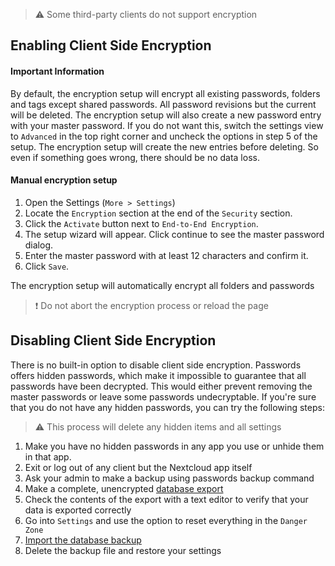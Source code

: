 > :warning: Some third-party clients do not support encryption

## Enabling Client Side Encryption
#### Important Information
By default, the encryption setup will encrypt all existing passwords, folders and tags except shared passwords.
All password revisions but the current will be deleted.
The encryption setup will also create a new password entry with your master password.
If you do not want this, switch the settings view to `Advanced` in the top right corner and uncheck the options in step 5 of the setup.
The encryption setup will create the new entries before deleting.
So even if something goes wrong, there should be no data loss.

#### Manual encryption setup
1. Open the Settings (`More > Settings`)
2. Locate the `Encryption` section at the end of the `Security` section.
3. Click the `Activate` button next to `End-to-End Encryption`.
4. The setup wizard will appear. Click continue to see the master password dialog.
5. Enter the master password with at least 12 characters and confirm it.
6. Click `Save`.

The encryption setup will automatically encrypt all folders and passwords

> :exclamation: Do not abort the encryption process or reload the page


## Disabling Client Side Encryption
There is no built-in option to disable client side encryption.
Passwords offers hidden passwords, which make it impossible to guarantee that all passwords have been decrypted.
This would either prevent removing the master passwords or leave some passwords undecryptable.
If you're sure that you do not have any hidden passwords, you can try the following steps:

> :warning: This process will delete any hidden items and all settings

1. Make you have no hidden passwords in any app you use or unhide them in that app.
2. Exit or log out of any client but the Nextcloud app itself
3. Ask your admin to make a backup using passwords backup command
4. Make a complete, unencrypted [database export](./Export#database-backup)
5. Check the contents of the export with a text editor to verify that your data is exported correctly
6. Go into `Settings` and use the option to reset everything in the `Danger Zone`
7. [Import the database backup](./Import/Import-from-backup)
8. Delete the backup file and restore your settings